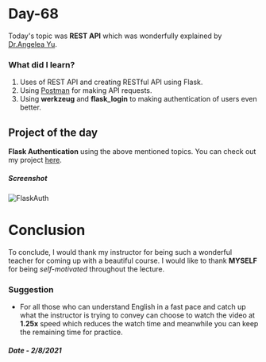 # Day-68

 Today's topic was **REST API** which was wonderfully explained by  [Dr.Angelea Yu](https://www.udemy.com/user/4b4368a3-b5c8-4529-aa65-2056ec31f37e/). 

### What did I learn?

1. Uses of REST API and creating RESTful API using Flask.
2. Using [Postman](https://postman.com/) for making API requests.
3. Using **werkzeug** and **flask_login** to making authentication of users even better.  

## Project of the day

**Flask Authentication** using the above mentioned topics. You can check out my project [here](FlaskAuth/main.py).  

##### Screenshot

![FlaskAuth](images/d68.gif)

# Conclusion

To conclude, I would thank my instructor for being such a wonderful teacher for coming up with a beautiful course. I would like to thank **MYSELF** for being _self-motivated_ throughout the lecture. 

### Suggestion

- For all those who can understand English in a fast pace and catch up what the instructor is trying to convey can choose to watch the video at **1.25x** speed which reduces the watch time and meanwhile you can keep the remaining time for practice.

##### Date - 2/8/2021